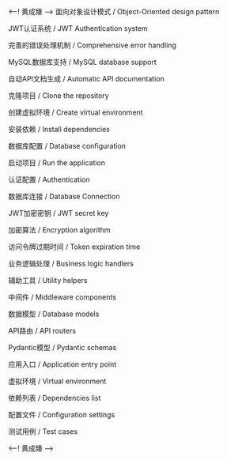 <--! 黄成臻 -->
面向对象设计模式 / Object-Oriented design pattern

JWT认证系统 / JWT Authentication system

完善的错误处理机制 / Comprehensive error handling

MySQL数据库支持 / MySQL database support

自动API文档生成 / Automatic API documentation

克隆项目 / Clone the repository

创建虚拟环境 / Create virtual environment

安装依赖 / Install dependencies

数据库配置 / Database configuration

启动项目 / Run the application

认证配置 / Authentication

数据库连接 / Database Connection

JWT加密密钥 / JWT secret key

加密算法 / Encryption algorithm

访问令牌过期时间 / Token expiration time

业务逻辑处理 / Business logic handlers

辅助工具 / Utility helpers

中间件 / Middleware components

数据模型 / Database models

API路由 / API routers

Pydantic模型 / Pydantic schemas

应用入口 / Application entry point

虚拟环境 / Virtual environment

依赖列表 / Dependencies list

配置文件 / Configuration settings

测试用例 / Test cases

<--! 黄成臻 -->